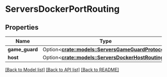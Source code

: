 # ServersDockerPortRouting

## Properties

Name | Type | Description | Notes
------------ | ------------- | ------------- | -------------
**game_guard** | Option<[**crate::models::ServersGameGuardProtocol**](ServersGameGuardProtocol.md)> |  | [optional]
**host** | Option<[**crate::models::ServersDockerHostRouting**](ServersDockerHostRouting.md)> |  | [optional]

[[Back to Model list]](../README.md#documentation-for-models) [[Back to API list]](../README.md#documentation-for-api-endpoints) [[Back to README]](../README.md)


